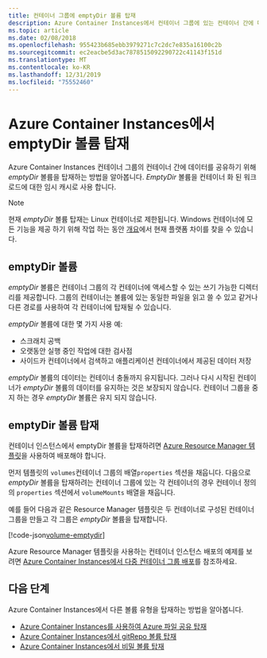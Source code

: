```yaml
---
title: 컨테이너 그룹에 emptyDir 볼륨 탑재
description: Azure Container Instances에서 컨테이너 그룹에 있는 컨테이너 간에 데이터를 공유하기 위해 emptyDir 볼륨을 탑재하는 방법을 알아봅니다.
ms.topic: article
ms.date: 02/08/2018
ms.openlocfilehash: 955423b685ebb3979271c7c2dc7e835a16100c2b
ms.sourcegitcommit: ec2eacbe5d3ac7878515092290722c41143f151d
ms.translationtype: MT
ms.contentlocale: ko-KR
ms.lasthandoff: 12/31/2019
ms.locfileid: "75552460"
---
```

# <a name="mount-an-emptydir-volume-in-azure-container-instances"></a>Azure Container Instances에서 emptyDir 볼륨 탑재

Azure Container Instances 컨테이너 그룹의 컨테이너 간에 데이터를 공유하기 위해 *emptyDir* 볼륨을 탑재하는 방법을 알아봅니다. *EmptyDir* 볼륨을 컨테이너 화 된 워크 로드에 대한 임시 캐시로 사용 합니다.

> [!NOTE]
> 현재 *emptyDir* 볼륨 탑재는 Linux 컨테이너로 제한됩니다. Windows 컨테이너에 모든 기능을 제공 하기 위해 작업 하는 동안 [개요](container-instances-overview.md#linux-and-windows-containers)에서 현재 플랫폼 차이를 찾을 수 있습니다.

## <a name="emptydir-volume"></a>emptyDir 볼륨

*emptyDir* 볼륨은 컨테이너 그룹의 각 컨테이너에 액세스할 수 있는 쓰기 가능한 디렉터리를 제공합니다. 그룹의 컨테이너는 볼륨에 있는 동일한 파일을 읽고 쓸 수 있고 같거나 다른 경로를 사용하여 각 컨테이너에 탑재될 수 있습니다.

*emptyDir* 볼륨에 대한 몇 가지 사용 예:

* 스크래치 공백
* 오랫동안 실행 중인 작업에 대한 검사점
* 사이드카 컨테이너에서 검색하고 애플리케이션 컨테이너에서 제공된 데이터 저장

*emptyDir* 볼륨의 데이터는 컨테이너 충돌까지 유지됩니다. 그러나 다시 시작된 컨테이너가 *emptyDir* 볼륨의 데이터를 유지하는 것은 보장되지 않습니다. 컨테이너 그룹을 중지 하는 경우 *emptyDir* 볼륨은 유지 되지 않습니다.

## <a name="mount-an-emptydir-volume"></a>emptyDir 볼륨 탑재

컨테이너 인스턴스에서 emptyDir 볼륨을 탑재하려면 [Azure Resource Manager 템플릿](/azure/templates/microsoft.containerinstance/containergroups)을 사용하여 배포해야 합니다.

먼저 템플릿의 `volumes`컨테이너 그룹의 배열`properties` 섹션을 채웁니다. 다음으로 *emptyDir* 볼륨을 탑재하려는 컨테이너 그룹에 있는 각 컨테이너의 경우 컨테이너 정의의 `properties` 섹션에서 `volumeMounts` 배열을 채웁니다.

예를 들어 다음과 같은 Resource Manager 템플릿은 두 컨테이너로 구성된 컨테이너 그룹을 만들고 각 그룹은 *emptyDir* 볼륨을 탑재합니다.

<!-- https://github.com/Azure/azure-docs-json-samples/blob/master/container-instances/aci-deploy-volume-emptydir.json -->
[!code-json[volume-emptydir](~/azure-docs-json-samples/container-instances/aci-deploy-volume-emptydir.json)]

Azure Resource Manager 템플릿을 사용하는 컨테이너 인스턴스 배포의 예제를 보려면 [Azure Container Instances에서 다중 컨테이너 그룹 배포](container-instances-multi-container-group.md)를 참조하세요.

## <a name="next-steps"></a>다음 단계

Azure Container Instances에서 다른 볼륨 유형을 탑재하는 방법을 알아봅니다.

* [Azure Container Instances를 사용하여 Azure 파일 공유 탑재](container-instances-volume-azure-files.md)
* [Azure Container Instances에서 gitRepo 볼륨 탑재](container-instances-volume-gitrepo.md)
* [Azure Container Instances에서 비밀 볼륨 탑재](container-instances-volume-secret.md)